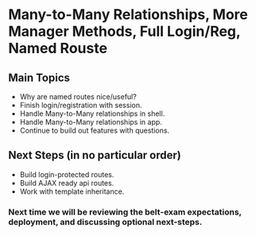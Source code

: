 # Many-to-Many Relationships, More Manager Methods, Full Login/Reg, Named Rouste

## Main Topics
- Why are named routes nice/useful?
- Finish login/registration with session.
- Handle Many-to-Many relationships in shell.
- Handle Many-to-Many relationships in app.
- Continue to build out features with questions.

## Next Steps (in no particular order)
  - Build login-protected routes.
  - Build AJAX ready api routes.
  - Work with template inheritance.

### Next time we will be reviewing the belt-exam expectations, deployment, and discussing optional next-steps.